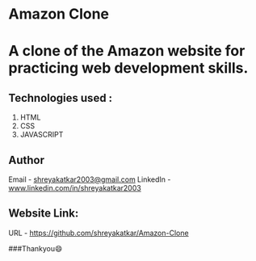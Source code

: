 # Amazon Clone

# A clone of the Amazon website for practicing web development skills.

## Technologies used :

1. HTML
2. CSS
3. JAVASCRIPT

## Author
Email - shreyakatkar2003@gmail.com
LinkedIn - www.linkedin.com/in/shreyakatkar2003

## Website Link:
URL - https://github.com/shreyakatkar/Amazon-Clone

###Thankyou😄
